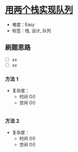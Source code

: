 # [用两个栈实现队列](https://leetcode-cn.com/problems/yong-liang-ge-zhan-shi-xian-dui-lie-lcof/)

- 难度：Easy
- 标签：栈, 设计, 队列

## 刷题思路

- [ ] xx
- [ ] xx

### 方法 1

- 复杂度：
    - 时间 O()
    - 空间 O()

``` js

```

### 方法 2

- 复杂度：
    - 时间 O()
    - 空间 O()

``` js

```
